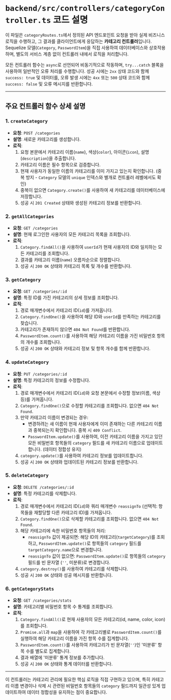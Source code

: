 # `backend/src/controllers/categoryController.ts` 코드 설명

이 파일은 `categoryRoutes.ts`에서 정의된 API 엔드포인트 요청을 받아 실제 비즈니스 로직을 수행하고, 그 결과를 클라이언트에게 응답하는 **카테고리 컨트롤러**입니다. Sequelize 모델(`Category`, `PasswordItem`)을 직접 사용하여 데이터베이스와 상호작용하며, 별도의 서비스 계층 없이 컨트롤러 내에서 로직을 처리합니다.

모든 컨트롤러 함수는 `async`로 선언되어 비동기적으로 작동하며, `try...catch` 블록을 사용하여 일반적인 오류 처리를 수행합니다. 성공 시에는 `2xx` 상태 코드와 함께 `success: true` 및 데이터를, 오류 발생 시에는 `4xx` 또는 `500` 상태 코드와 함께 `success: false` 및 오류 메시지를 반환합니다.

---

## 주요 컨트롤러 함수 상세 설명

### 1. `createCategory`

-   **요청**: `POST /categories`
-   **설명**: 새로운 카테고리를 생성합니다.
-   **로직**:
    1.  요청 본문에서 카테고리 이름(`name`), 색상(`color`), 아이콘(`icon`), 설명(`description`)을 추출합니다.
    2.  카테고리 이름은 필수 항목으로 검증합니다.
    3.  현재 사용자가 동일한 이름의 카테고리를 이미 가지고 있는지 확인합니다. (중복 방지 - `Category` 모델의 `unique` 인덱스와 별개로 컨트롤러 레벨에서도 확인)
    4.  중복이 없으면 `Category.create()`를 사용하여 새 카테고리를 데이터베이스에 저장합니다.
    5.  성공 시 `201 Created` 상태와 생성된 카테고리 정보를 반환합니다.

### 2. `getAllCategories`

-   **요청**: `GET /categories`
-   **설명**: 현재 로그인한 사용자의 모든 카테고리 목록을 조회합니다.
-   **로직**:
    1.  `Category.findAll()`을 사용하여 `userId`가 현재 사용자의 ID와 일치하는 모든 카테고리를 조회합니다.
    2.  결과를 카테고리 이름(`name`) 오름차순으로 정렬합니다.
    3.  성공 시 `200 OK` 상태와 카테고리 목록 및 개수를 반환합니다.

### 3. `getCategory`

-   **요청**: `GET /categories/:id`
-   **설명**: 특정 ID를 가진 카테고리의 상세 정보를 조회합니다.
-   **로직**:
    1.  경로 매개변수에서 카테고리 ID(`id`)를 가져옵니다.
    2.  `Category.findOne()`을 사용하여 해당 ID와 `userId`를 만족하는 카테고리를 찾습니다.
    3.  카테고리가 존재하지 않으면 `404 Not Found`를 반환합니다.
    4.  `PasswordItem.count()`를 사용하여 해당 카테고리 이름을 가진 비밀번호 항목의 개수를 조회합니다.
    5.  성공 시 `200 OK` 상태와 카테고리 정보 및 항목 개수를 함께 반환합니다.

### 4. `updateCategory`

-   **요청**: `PUT /categories/:id`
-   **설명**: 특정 카테고리의 정보를 수정합니다.
-   **로직**:
    1.  경로 매개변수에서 카테고리 ID(`id`)와 요청 본문에서 수정할 정보(이름, 색상 등)를 가져옵니다.
    2.  `Category.findOne()`으로 수정할 카테고리를 조회합니다. 없으면 `404 Not Found`.
    3.  만약 카테고리 이름이 변경되는 경우:
        -   변경하려는 새 이름이 현재 사용자에게 이미 존재하는 다른 카테고리 이름과 중복되는지 확인합니다. 중복 시 `409 Conflict`.
        -   `PasswordItem.update()`를 사용하여, 이전 카테고리 이름을 가지고 있던 모든 비밀번호 항목들의 `category` 필드를 새 카테고리 이름으로 업데이트합니다. (데이터 정합성 유지)
    4.  `category.update()`를 사용하여 카테고리 정보를 업데이트합니다.
    5.  성공 시 `200 OK` 상태와 업데이트된 카테고리 정보를 반환합니다.

### 5. `deleteCategory`

-   **요청**: `DELETE /categories/:id`
-   **설명**: 특정 카테고리를 삭제합니다.
-   **로직**:
    1.  경로 매개변수에서 카테고리 ID(`id`)와 쿼리 매개변수 `reassignTo` (선택적: 항목들을 재할당할 다른 카테고리 ID)를 가져옵니다.
    2.  `Category.findOne()`으로 삭제할 카테고리를 조회합니다. 없으면 `404 Not Found`.
    3.  해당 카테고리에 속한 비밀번호 항목들의 처리:
        -   `reassignTo` 값이 제공되면: 해당 ID의 카테고리(`targetCategory`)를 조회하고, `PasswordItem.update()`로 항목들의 `category` 필드를 `targetCategory.name`으로 변경합니다.
        -   `reassignTo` 값이 없으면: `PasswordItem.update()`로 항목들의 `category` 필드를 빈 문자열 (`''`, 미분류)로 변경합니다.
    4.  `category.destroy()`를 사용하여 카테고리를 삭제합니다.
    5.  성공 시 `200 OK` 상태와 성공 메시지를 반환합니다.

### 6. `getCategoryStats`

-   **요청**: `GET /categories/stats`
-   **설명**: 카테고리별 비밀번호 항목 수 통계를 조회합니다.
-   **로직**:
    1.  `Category.findAll()`로 현재 사용자의 모든 카테고리(id, name, color, icon)를 조회합니다.
    2.  `Promise.all`과 `map`을 사용하여 각 카테고리별로 `PasswordItem.count()`를 실행하여 해당 카테고리 이름을 가진 항목 수를 집계합니다.
    3.  `PasswordItem.count()`를 사용하여 카테고리가 빈 문자열(`''`)인 '미분류' 항목 수를 별도로 집계합니다.
    4.  결과 배열에 '미분류' 통계 정보를 추가합니다.
    5.  성공 시 `200 OK` 상태와 통계 데이터를 반환합니다.

---

이 컨트롤러는 카테고리 관리에 필요한 핵심 로직을 직접 구현하고 있으며, 특히 카테고리 이름 변경이나 삭제 시 관련된 비밀번호 항목들의 `category` 필드까지 일관성 있게 업데이트하여 데이터 정합성을 유지하는 점이 중요합니다.
